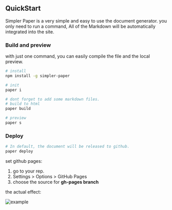 ## QuickStart
Simpler Paper is a very simple and easy to use the document generator.
you only need to run a command, All of the Markdown will be automatically integrated into the site.


### Build and preview    
with just one command, you can easily compile the file and the local preview.
```bash
# install 
npm install -g simpler-paper  

# init  
paper i

# dont forget to add some markdown files.
# build to html
paper build 

# preview  
paper s
```

### Deploy

```bash  
# In default, the document will be released to github.    
paper deploy
```

set github pages:

  1. go to your rep.
  2. Settings > Options > GitHub Pages  
  3. choose the source for **gh-pages branch**
  
the actual effect:     

![example](//static.wittsay.cc/simpler-papergh-pages.png?imageView2/2/w/850/h/300/)





